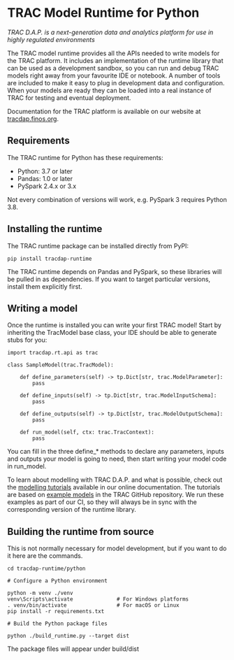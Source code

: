 # TRAC Model Runtime for Python

*TRAC D.A.P. is a next-generation data and analytics platform for use in highly regulated environments*

The TRAC model runtime provides all the APIs needed to write models for the TRAC platform.
It includes an implementation of the runtime library that can be used as a development
sandbox, so you can run and debug TRAC models right away from your favourite IDE or notebook.
A number of tools are included to make it easy to plug in development data and configuration.
When your models are ready they can be loaded into a real instance of TRAC for testing and
eventual deployment.

Documentation for the TRAC platform is available on our website at
[tracdap.finos.org](https://tracdap.finos.org).

## Requirements

The TRAC runtime for Python has these requirements:

* Python: 3.7 or later
* Pandas: 1.0 or later
* PySpark 2.4.x or 3.x

Not every combination of versions will work, e.g. PySpark 3 requires Python 3.8.


## Installing the runtime

The TRAC runtime package can be installed directly from PyPI:

    pip install tracdap-runtime

The TRAC runtime depends on Pandas and PySpark, so these libraries will be pulled in as 
dependencies. If you want to target particular versions, install them explicitly first.


## Writing a model

Once the runtime is installed you can write your first TRAC model! Start by
inheriting the TracModel base class, your IDE should be able to generate stubs for you:

    import tracdap.rt.api as trac

    class SampleModel(trac.TracModel):

        def define_parameters(self) -> tp.Dict[str, trac.ModelParameter]:
            pass

        def define_inputs(self) -> tp.Dict[str, trac.ModelInputSchema]:
            pass

        def define_outputs(self) -> tp.Dict[str, trac.ModelOutputSchema]:
            pass

        def run_model(self, ctx: trac.TracContext):
            pass

You can fill in the three define_* methods to declare any parameters, inputs and outputs your
model is going to need, then start writing your model code in run_model.

To learn about modelling with TRAC D.A.P. and what is possible, check out the
[modelling tutorials](https://tracdap.readthedocs.io/en/stable/modelling/tutorial)
available in our online documentation. The tutorials are based on
[example models](https://github.com/finos/tracdap/tree/main/examples/models/python)
in the TRAC GitHub repository. We run these examples as part of our CI, so they will always
be in sync with the corresponding version of the runtime library.


## Building the runtime from source

This is not normally necessary for model development, but if you want to do it here are the commands.

    cd tracdap-runtime/python

    # Configure a Python environment

    python -m venv ./venv
    venv\Scripts\activate              # For Windows platforms
    . venv/bin/activate                # For macOS or Linux
    pip install -r requirements.txt

    # Build the Python package files

    python ./build_runtime.py --target dist
    
The package files will appear under build/dist
